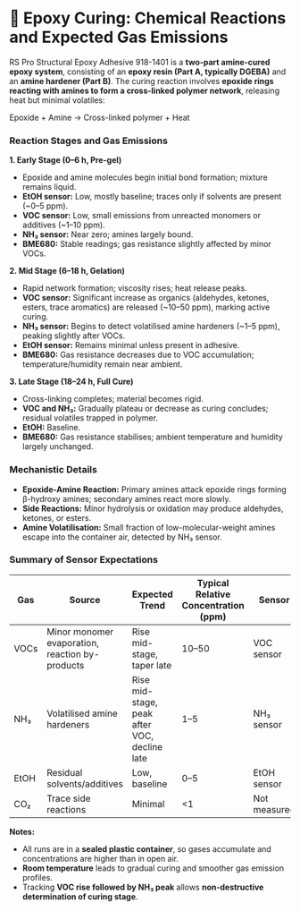 # 🔬 Epoxy Curing: Chemical Reactions and Expected Gas Emissions

RS Pro Structural Epoxy Adhesive 918-1401 is a **two-part amine-cured epoxy system**, consisting of an **epoxy resin (Part A, typically DGEBA)** and an **amine hardener (Part B)**. The curing reaction involves **epoxide rings reacting with amines to form a cross-linked polymer network**, releasing heat but minimal volatiles:

Epoxide + Amine → Cross-linked polymer + Heat

### Reaction Stages and Gas Emissions

**1. Early Stage (0–6 h, Pre-gel)**
- Epoxide and amine molecules begin initial bond formation; mixture remains liquid.
- **EtOH sensor:** Low, mostly baseline; traces only if solvents are present (~0–5 ppm).
- **VOC sensor:** Low, small emissions from unreacted monomers or additives (~1–10 ppm).
- **NH₃ sensor:** Near zero; amines largely bound.
- **BME680:** Stable readings; gas resistance slightly affected by minor VOCs.

**2. Mid Stage (6–18 h, Gelation)**
- Rapid network formation; viscosity rises; heat release peaks.
- **VOC sensor:** Significant increase as organics (aldehydes, ketones, esters, trace aromatics) are released (~10–50 ppm), marking active curing.
- **NH₃ sensor:** Begins to detect volatilised amine hardeners (~1–5 ppm), peaking slightly after VOCs.
- **EtOH sensor:** Remains minimal unless present in adhesive.
- **BME680:** Gas resistance decreases due to VOC accumulation; temperature/humidity remain near ambient.

**3. Late Stage (18–24 h, Full Cure)**
- Cross-linking completes; material becomes rigid.
- **VOC and NH₃:** Gradually plateau or decrease as curing concludes; residual volatiles trapped in polymer.
- **EtOH:** Baseline.
- **BME680:** Gas resistance stabilises; ambient temperature and humidity largely unchanged.

### Mechanistic Details
- **Epoxide-Amine Reaction:** Primary amines attack epoxide rings forming β-hydroxy amines; secondary amines react more slowly.
- **Side Reactions:** Minor hydrolysis or oxidation may produce aldehydes, ketones, or esters.
- **Amine Volatilisation:** Small fraction of low-molecular-weight amines escape into the container air, detected by NH₃ sensor.

### Summary of Sensor Expectations

| Gas | Source | Expected Trend | Typical Relative Concentration (ppm) | Sensor |
|-----|--------|----------------|--------------------------------------|--------|
| VOCs | Minor monomer evaporation, reaction by-products | Rise mid-stage, taper late | 10–50 | VOC sensor |
| NH₃ | Volatilised amine hardeners | Rise mid-stage, peak after VOC, decline late | 1–5 | NH₃ sensor |
| EtOH | Residual solvents/additives | Low, baseline | 0–5 | EtOH sensor |
| CO₂ | Trace side reactions | Minimal | <1 | Not measured |

**Notes:**  
- All runs are in a **sealed plastic container**, so gases accumulate and concentrations are higher than in open air.  
- **Room temperature** leads to gradual curing and smoother gas emission profiles.  
- Tracking **VOC rise followed by NH₃ peak** allows **non-destructive determination of curing stage**.
